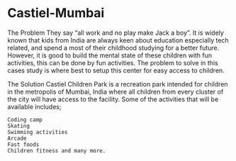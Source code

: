 # Castiel-Mumbai

The Problem They say “all work and no play make Jack a boy”. It is widely known that kids from India are always keen about education especially tech related, and spend a most of their childhood studying for a better future. However, it is good to build the mental state of these children with fun activities, this can be done by fun activities. The problem to solve in this cases study is where best to setup this center for easy access to children.

The Solution Castiel Children Park is a recreation park intended for children in the metropolis of Mumbai, India where all children from every cluster of the city will have access to the facility. Some of the activities that will be available includes;

    Coding camp
    Skating
    Swimming activities
    Arcade
    Fast foods
    Children fitness and many more.

